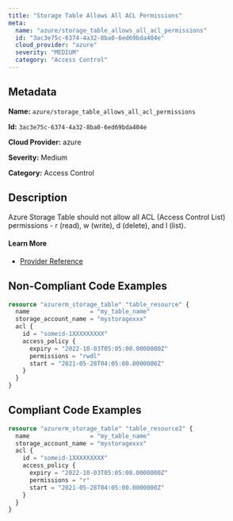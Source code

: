 ```yaml
---
title: "Storage Table Allows All ACL Permissions"
meta:
  name: "azure/storage_table_allows_all_acl_permissions"
  id: "3ac3e75c-6374-4a32-8ba0-6ed69bda404e"
  cloud_provider: "azure"
  severity: "MEDIUM"
  category: "Access Control"
---
```


## Metadata
**Name:** `azure/storage_table_allows_all_acl_permissions`

**Id:** `3ac3e75c-6374-4a32-8ba0-6ed69bda404e`

**Cloud Provider:** azure

**Severity:** Medium

**Category:** Access Control

## Description
Azure Storage Table should not allow all ACL (Access Control List) permissions - r (read), w (write), d (delete), and l (list).

#### Learn More

 - [Provider Reference](https://registry.terraform.io/providers/hashicorp/azurerm/latest/docs/resources/storage_table#permissions)

## Non-Compliant Code Examples
```terraform
resource "azurerm_storage_table" "table_resource" {
  name                 = "my_table_name"
  storage_account_name = "mystoragexxx"
  acl {
    id = "someid-1XXXXXXXXX"
    access_policy {
      expiry = "2022-10-03T05:05:00.0000000Z"
      permissions = "rwdl"
      start = "2021-05-28T04:05:00.0000000Z"
    }
  }
}

```

## Compliant Code Examples
```terraform
resource "azurerm_storage_table" "table_resource2" {
  name                 = "my_table_name"
  storage_account_name = "mystoragexxx"
  acl {
    id = "someid-1XXXXXXXXX"
    access_policy {
      expiry = "2022-10-03T05:05:00.0000000Z"
      permissions = "r"
      start = "2021-05-28T04:05:00.0000000Z"
    }
  }
}

```